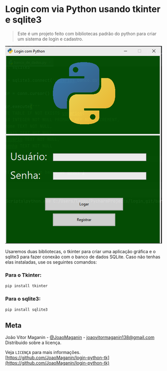 # Login com via Python usando tkinter e sqlite3

> Este é um projeto feito com bibliotecas padrão do python para criar um sistema de login e cadastro. 

![](readme_images/tela_inicial.png)

Usaremos duas bibliotecas, o tkinter para criar uma aplicação gráfica e o sqlite3 para fazer conexão com o banco de dados SQLite. Caso não tenhas elas instaladas, use os seguintes comandos:

### Para o Tkinter:

```sh
pip install tkinter
```

### Para o sqlite3:

```sh
pip install sqlite3
```

## Meta

João Vitor Maganin - [@JoaoMaganin](https://twitter.com/JoaoMaganin) - joaovitormaganin138@gmail.com
Distribuido sobre a licença. 

Veja `LICENÇA` para mais informações.
[https://github.com/JoaoMaganin/login-python-tk](https://github.com/JoaoMaganin/login-python-tk)
